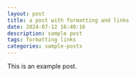 ```yaml
---
layout: post
title: a post with formatting and links
date: 2024-07-12 16:40:16
description: sample post
tags: formatting links
categories: sample-posts
---
```

This is an example post.
